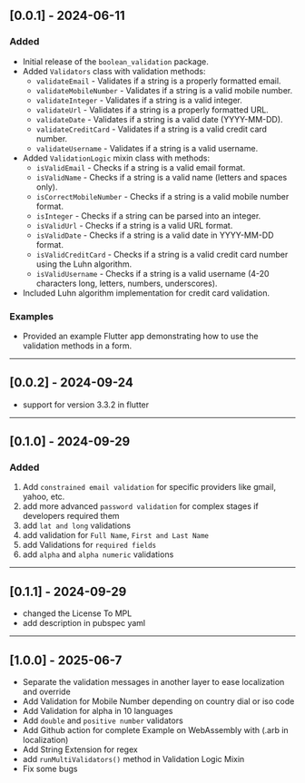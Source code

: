 ## [0.0.1] - 2024-06-11

### Added

- Initial release of the `boolean_validation` package.
- Added `Validators` class with validation methods:
    - `validateEmail` - Validates if a string is a properly formatted email.
    - `validateMobileNumber` - Validates if a string is a valid mobile number.
    - `validateInteger` - Validates if a string is a valid integer.
    - `validateUrl` - Validates if a string is a properly formatted URL.
    - `validateDate` - Validates if a string is a valid date (YYYY-MM-DD).
    - `validateCreditCard` - Validates if a string is a valid credit card number.
    - `validateUsername` - Validates if a string is a valid username.
- Added `ValidationLogic` mixin class with methods:
    - `isValidEmail` - Checks if a string is a valid email format.
    - `isValidName` - Checks if a string is a valid name (letters and spaces only).
    - `isCorrectMobileNumber` - Checks if a string is a valid mobile number format.
    - `isInteger` - Checks if a string can be parsed into an integer.
    - `isValidUrl` - Checks if a string is a valid URL format.
    - `isValidDate` - Checks if a string is a valid date in YYYY-MM-DD format.
    - `isValidCreditCard` - Checks if a string is a valid credit card number using the Luhn
      algorithm.
    - `isValidUsername` - Checks if a string is a valid username (4-20 characters long, letters,
      numbers, underscores).
- Included Luhn algorithm implementation for credit card validation.

### Examples

- Provided an example Flutter app demonstrating how to use the validation methods in a form.

<hr/>

## [0.0.2] - 2024-09-24

- support for version 3.3.2 in flutter

<hr/>

## [0.1.0] - 2024-09-29

### Added
1) Add `constrained email validation` for specific providers like gmail, yahoo, etc.
2) add more advanced `password validation` for complex stages if developers required them
3) add `lat and long` validations
4) add validation for `Full Name`, `First and Last Name`
5) add Validations for `required fields`
6) add `alpha` and `alpha numeric` validations


<hr/>

## [0.1.1] - 2024-09-29

- changed the License To MPL
- add description in pubspec yaml

<hr/>

## [1.0.0] - 2025-06-7

- Separate the validation messages in another layer to ease localization and override
- Add Validation for Mobile Number depending on country dial or iso code
- Add Validation for alpha in 10 languages 
- Add `double` and `positive number` validators
- Add Github action for complete Example on WebAssembly with (.arb in localization)
- Add String Extension for regex
- add `runMultiValidators()` method in Validation Logic Mixin
- Fix some bugs